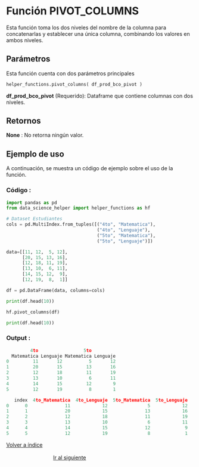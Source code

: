 Función **PIVOT_COLUMNS**
==============================
<p1>Esta función toma los dos niveles del nombre de la columna para concatenarlas y establecer una única columna, combinando los valores en ambos niveles.</p1>

**<h2>Parámetros</h2>**
<p> Esta función cuenta con dos parámetros principales</p>

```Python
helper_functions.pivot_columns( df_prod_bco_pivot )
```

<p1><strong>df_prod_bco_pivot</strong> (Requerido): Dataframe que contiene columnas con dos niveles.</p1>

**<h2>Retornos</h2>**

<p1><strong>None</strong> : No retorna ningún valor.</p1>
<p1> </p1>



**<h2>Ejemplo de uso</h2>**
<p1> A continuación, se muestra un código de ejemplo sobre el uso de la función.</p1>

**<h3>Código :</h3>**
```Python
import pandas as pd
from data_science_helper import helper_functions as hf

# Dataset Estudiantes
cols = pd.MultiIndex.from_tuples([("4to", "Matematica"), 
                                  ("4to", "Lenguaje"), 
                                  ("5to", "Matematica"),
                                  ("5to", "Lenguaje")])

data=[[11, 12,  5, 12],
      [20, 15, 13, 16],
      [12, 18, 11, 19],
      [13, 10,  6, 11],
      [14, 15, 12,  9],
      [12, 19,  8,  1]]

df = pd.DataFrame(data, columns=cols)

print(df.head(10))

hf.pivot_columns(df)

print(df.head(10))
```


**<h3>Output :</h3>**

```Python
         4to                 5to         
  Matematica Lenguaje Matematica Lenguaje
0         11       12          5       12
1         20       15         13       16
2         12       18         11       19
3         13       10          6       11
4         14       15         12        9
5         12       19          8        1

   index  4to_Matematica  4to_Lenguaje  5to_Matematica  5to_Lenguaje
0      0              11            12               5            12
1      1              20            15              13            16
2      2              12            18              11            19
3      3              13            10               6            11
4      4              14            15              12             9
5      5              12            19               8             1
```

[Volver a índice](../../docsPrincipal.md ) $~~~~~~~~~~~~~~~~~~~~~~~~~~~~~~~~~~~~~~~~~~~~~~~~~~~~~~~~~~~~~~~~~~~~~~~~~~~~~~~~~~~~~~~~~~~~~~~~~~~~~~~~~~~~~~~~~~~~~~~~~~~~~~~~~~~~~~~~~~~~~~~~~~~~~~~~~~~~~~~$ [Ir al siguiente](HELPER_FUNCTIONS_plot_boundaries_iris_dataset.md)